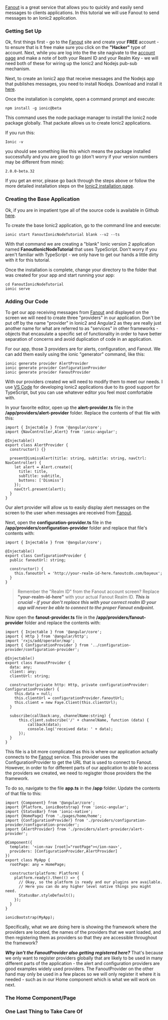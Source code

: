 [Fanout](https://fanout.io/) is a great service that allows you to quickly and easily send messages to clients applications. In this tutorial we will use Fanout to send messages to an Ionic2 application.

### **Getting Set Up**

Ok, first things first - go to the [Fanout](https://fanout.io/) site and create your **FREE** account - to ensure that is it free make sure you click on the **"Hacker"** type of account. Next, while you are log into the the site nagivate to the [account page](https://fanout.io/account/panel/) and make a note of both your Reaml ID and your Realm Key - we will need both of these for wiring up the Ionic2 and Nodejs pub-sub mechanism. 

Next, to create an Ionic2 app that receive messages and the Nodejs app that publishes messages, you need to install Nodejs. Download and install it [here](https://nodejs.org/). 

Once the installation is complete, open a command prompt and execute:

```
npm install -g ionic@beta
```
This command uses the node package manager to install the Ionic2 node package globally. That packate allows us to create Ionic2 applications. 

If you run this:
```
Ionic -v
```
you should see something like this which means the package installed successfully and you are good to go (don't worry if your version numbers may be different from mine):

```
2.0.0-beta.32
```
If you get an error, please go back through the steps above or follow the more detailed installation steps on the [Ionic2 installation page](http://ionicframework.com/docs/v2/getting-started/installation/).

### **Creating the Base Application**

Ok, if you are in impatient type all of the source code is available in Github [here](https://github.com/sethbunke/Ionic2NodejsFanoutTutorial). 

To create the base Ionic2 application, go to the command line and execute:
```
ionic start FanoutIonicNodeTutorial blank --v2 --ts
```
With that command we are creating a "blank" Ionic version 2 application named **FanoutIonicNodeTutorial** that uses TypeScript. Don't worry if you aren't familiar with TypeScript - we only have to get our hands a little dirty with it for this tutorial. 

Once the installation is complete, change your directory to the folder that was created for your app and start running your app:
```
cd FanoutIonicNodeTutorial
ionic serve

```

### **Adding Our Code**
To get our app receiving messages from [Fanout](https://fanout.io/) and displayed on the screen we will need to create three "providers" in our application. Don't be put off by the name "provider" in Ionic2 and Angular2 as they are really just another name for what are referred to as "services" in other frameworks - objects that encasulate a specific set of functionality in order to have better separation of concerns and avoid duplication of code in an application.

For our app, those 3 providers are for alerts, configuration, and Fanout. We can add them easily using the ionic "generator" command, like this:
```
ionic generate provider AlertProvider
ionic generate provider ConfigurationProvider
ionic generate provider FanoutProvider

```
With our providers created we will need to modify them to meet our needs. I use [VS Code](https://code.visualstudio.com) for developing Ionic2 applications due to its good support for TypeScript, but you can use whatever editor you feel most comfortable with. 

In your favorite editor, open up the **alert-provider.ts** file in the **/app/providers/alert-provider** folder. Replace the contents of that file with this:
```
import { Injectable } from '@angular/core';
import {NavController,Alert} from 'ionic-angular';

@Injectable()
export class AlertProvider {  
  constructor() {}  
  
  presentDismissAlert(title: string, subtitle: string, navCtrl: NavController) {    
    let alert = Alert.create({
      title: title,
      subTitle: subtitle,
      buttons: ['Dismiss']
    });
    navCtrl.present(alert);  
  }  
}
```
Our alert provider will allow us to easily display alert messages on the screen to the user when messages are received from [Fanout](https://fanout.io/).

Next, open the **configuration-provider.ts** file in the **/app/providers/configuration-provider** folder and replace that file's contents with:
```
import { Injectable } from '@angular/core';

@Injectable()
export class ConfigurationProvider {   
  public fanoutUrl: string;
  
  constructor() {
    this.fanoutUrl = 'http://your-realm-id-here.fanoutcdn.com/bayeux';
  }  
}
```
>Remember the "Realm ID" from the Fanout account screen? Replace **"your-realm-id-here"** with your actual Fanout Realm ID. ***This is crucial - if your don't replace this with your correct realm ID your app will never be able to connect to the proper Fanout endpoint.***

Now open the **fanout-provider.ts** file in the **/app/providers/fanout-provider** folder and replace the contents with:
```
import { Injectable } from '@angular/core';
import { Http } from '@angular/http';
import 'rxjs/add/operator/map';
import { ConfigurationProvider } from '../configuration-provider/configuration-provider';

@Injectable()
export class FanoutProvider {
  data: any;
  client: any;
  clientUrl: string;

  constructor(private http: Http, private configurationProvider: ConfigurationProvider) {
    this.data = null;
    this.clientUrl = configurationProvider.fanoutUrl;
    this.client = new Faye.Client(this.clientUrl);
  }

  subscribe(callback:any, channelName:string) {      
      this.client.subscribe('/' + channelName, function (data) {          
          callback(data);
          console.log('received data: ' + data);
      });
  }  
}
```
This file is a bit more complicated as this is where our application actually connects to the [Fanout](https://fanout.io/) service. This provider uses the ConfigurationProvider to get the URL that is used to connect to Fanout. However, in order to for different parts of our application to able to access the providers we created, we need to regisgter those providers the the framework. 

To do so, navigate to the file **app.ts** in the **/app** folder. Update the contents of that file to this:
```
import {Component} from '@angular/core';
import {Platform, ionicBootstrap} from 'ionic-angular';
import {StatusBar} from 'ionic-native';
import {HomePage} from './pages/home/home';
import {ConfigurationProvider} from './providers/configuration-provider/configuration-provider';
import {AlertProvider} from './providers/alert-provider/alert-provider';

@Component({
  template: '<ion-nav [root]="rootPage"></ion-nav>',
  providers: [ConfigurationProvider,AlertProvider]
})
export class MyApp {
  rootPage: any = HomePage;  

  constructor(platform: Platform) {
    platform.ready().then(() => {
      // Okay, so the platform is ready and our plugins are available.
      // Here you can do any higher level native things you might need.
      StatusBar.styleDefault();
    });
  }
}

ionicBootstrap(MyApp);
```
Specifically, what we are doing here is showing the framework where the providers are located, the names of the providers that we want loaded, and then registering them as providers so that they are accessible throughout the framework? 

***Why isn't the FanoutProvider also getting registered here?*** That's because we only want to register providers globally that are likely to be used in many different parts of the application - the alert and configuration providers are good examples widely used providers. The FanoutProvider on the other hand may only be used in a few places so we will only register it where it is needed - such as in our Home component which is what we will work on next. 

### **The Home Component/Page**


### **One Last Thing to Take Care Of**
